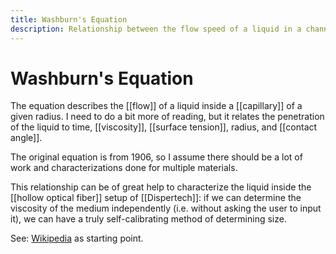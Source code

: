 ```yaml
---
title: Washburn's Equation
description: Relationship between the flow speed of a liquid in a channel, the radius, viscosity and surface tension
---
```

# Washburn's Equation
The equation describes the [[flow]] of a liquid inside a [[capillary]] of a given radius. I need to do a bit more of reading, but it relates the penetration of the liquid to time, [[viscosity]], [[surface tension]], radius, and [[contact angle]]. 

The original equation is from 1906, so I assume there should be a lot of work and characterizations done for multiple materials. 

This relationship can be of great help to characterize the liquid inside the [[hollow optical fiber]] setup of [[Dispertech]]: if we can determine the viscosity of the medium independently (i.e. without asking the user to input it), we can have a truly self-calibrating method of determining size. 

See: [Wikipedia](https://en.wikipedia.org/wiki/Washburn%27s_equation) as starting point.

